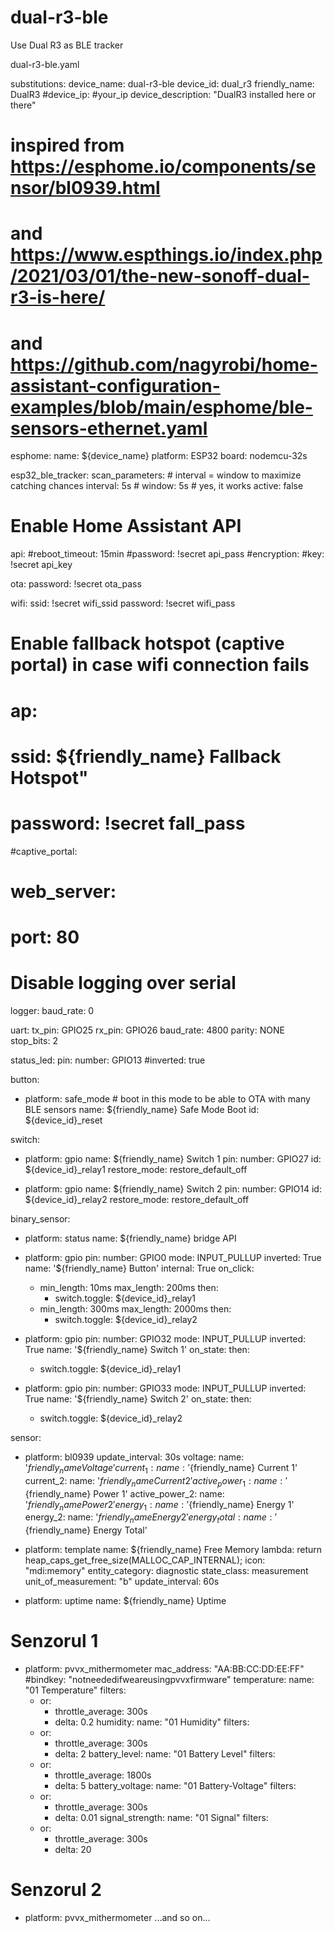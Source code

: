 # dual-r3-ble
Use Dual R3 as BLE tracker

dual-r3-ble.yaml

substitutions:
  device_name: dual-r3-ble
  device_id: dual_r3
  friendly_name: DualR3
  #device_ip: #your_ip
  device_description: "DualR3 installed here or there"

# inspired from https://esphome.io/components/sensor/bl0939.html
# and https://www.espthings.io/index.php/2021/03/01/the-new-sonoff-dual-r3-is-here/
# and https://github.com/nagyrobi/home-assistant-configuration-examples/blob/main/esphome/ble-sensors-ethernet.yaml

esphome:
  name: ${device_name}
  platform: ESP32
  board: nodemcu-32s

esp32_ble_tracker:
  scan_parameters: # interval = window to maximize catching chances
    interval: 5s # 
    window: 5s # yes, it works
    active: false

# Enable Home Assistant API
api:
  #reboot_timeout: 15min
  #password: !secret api_pass
  #encryption:
  #key: !secret api_key
  
ota:
  password: !secret ota_pass
    
wifi:
  ssid: !secret wifi_ssid
  password: !secret wifi_pass
   
# Enable fallback hotspot (captive portal) in case wifi connection fails
#  ap:
#    ssid: ${friendly_name} Fallback Hotspot"
#    password: !secret fall_pass
#captive_portal:

# web_server:
#  port: 80

# Disable logging over serial
logger:
  baud_rate: 0

uart: 
  tx_pin: GPIO25
  rx_pin: GPIO26
  baud_rate: 4800
  parity: NONE 
  stop_bits: 2 

status_led:
  pin: 
    number: GPIO13
    #inverted: true

button:
- platform: safe_mode # boot in this mode to be able to OTA with many BLE sensors
  name: ${friendly_name} Safe Mode Boot
  id: ${device_id}_reset

switch:
  - platform: gpio
    name: ${friendly_name} Switch 1
    pin: 
      number: GPIO27
    id: ${device_id}_relay1
    restore_mode: restore_default_off

  - platform: gpio
    name: ${friendly_name} Switch 2
    pin: 
      number: GPIO14
    id: ${device_id}_relay2
    restore_mode: restore_default_off

binary_sensor:
  - platform: status
    name: ${friendly_name} bridge API

  - platform: gpio
    pin:
      number: GPIO0
      mode: INPUT_PULLUP
      inverted: True
    name: '${friendly_name} Button'
    internal: True
    on_click:
    - min_length: 10ms
      max_length: 200ms
      then:
        - switch.toggle: ${device_id}_relay1
    - min_length: 300ms
      max_length: 2000ms
      then:
        - switch.toggle: ${device_id}_relay2

  - platform: gpio
    pin:
      number: GPIO32
      mode: INPUT_PULLUP
      inverted: True
    name: '${friendly_name} Switch 1'
    on_state:
      then:
      - switch.toggle: ${device_id}_relay1

  - platform: gpio
    pin:
      number: GPIO33
      mode: INPUT_PULLUP
      inverted: True
    name: '${friendly_name} Switch 2'
    on_state:
      then:
      - switch.toggle: ${device_id}_relay2

sensor:
  - platform: bl0939 
    update_interval: 30s 
    voltage: 
      name: '${friendly_name} Voltage' 
    current_1: 
      name: '${friendly_name} Current 1' 
    current_2: 
      name: '${friendly_name} Current 2' 
    active_power_1: 
      name: '${friendly_name} Power 1' 
    active_power_2: 
      name: '${friendly_name} Power 2' 
    energy_1: 
      name: '${friendly_name} Energy 1' 
    energy_2: 
      name: '${friendly_name} Energy 2' 
    energy_total: 
      name: '${friendly_name} Energy Total'

  - platform: template
    name: ${friendly_name} Free Memory
    lambda: return heap_caps_get_free_size(MALLOC_CAP_INTERNAL);
    icon: "mdi:memory"
    entity_category: diagnostic
    state_class: measurement
    unit_of_measurement: "b"
    update_interval: 60s

  - platform: uptime
    name: ${friendly_name} Uptime

# Senzorul 1
  - platform: pvvx_mithermometer
    mac_address: "AA:BB:CC:DD:EE:FF"
    #bindkey: "notneededifweareusingpvvxfirmware"
    temperature:
      name: "01 Temperature"
      filters: 
      - or:
        - throttle_average: 300s
        - delta: 0.2
    humidity:
      name: "01 Humidity"
      filters:
      - or:
        - throttle_average: 300s
        - delta: 2
    battery_level:
      name: "01 Battery Level"
      filters:
      - or:
        - throttle_average: 1800s
        - delta: 5
    battery_voltage:
      name: "01 Battery-Voltage"
      filters:
      - or:
        - throttle_average: 300s
        - delta: 0.01
    signal_strength:
      name: "01 Signal"
      filters:
      - or:
        - throttle_average: 300s
        - delta: 20

# Senzorul 2
  - platform: pvvx_mithermometer
  ...and so on...
